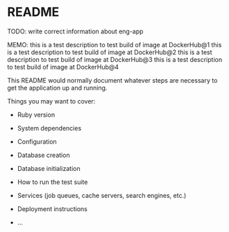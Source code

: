 # README

TODO: write correct information about eng-app

MEMO:
  this is a test description to test build of image at DockerHub@1
  this is a test description to test build of image at DockerHub@2
  this is a test description to test build of image at DockerHub@3
  this is a test description to test build of image at DockerHub@4

This README would normally document whatever steps are necessary to get the
application up and running.

Things you may want to cover:

* Ruby version

* System dependencies

* Configuration

* Database creation

* Database initialization

* How to run the test suite

* Services (job queues, cache servers, search engines, etc.)

* Deployment instructions

* ...
